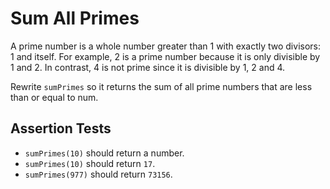 # Sum All Primes

A prime number is a whole number greater than 1 with exactly two divisors: 1 and itself. For example, 2 is a prime number because it is only divisible by 1 and 2. In contrast, 4 is not prime since it is divisible by 1, 2 and 4.

Rewrite `sumPrimes` so it returns the sum of all prime numbers that are less than or equal to num.

## Assertion Tests
- `sumPrimes(10)` should return a number.
- `sumPrimes(10)` should return `17`.
- `sumPrimes(977)` should return `73156`.
